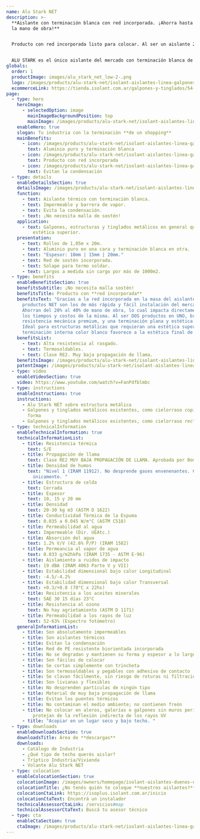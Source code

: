 ```yaml
---
name: Alu Stark NET
description: >-
  **Aislante con terminación blanca con red incorporada. ¡Ahorra hasta un 40% de
  la mano de obra!**


  Producto con red incorporada listo para colocar. Al ser un aislante 2 en 1, se ahorra del 20% al 40% de tiempo de colocación en obra, lo cual impacta directamente en el costo total de la misma. Reduciendo además a la mitad los accidentes por riesgo de colocación en altura.


  ALU STARK es el único aislante del mercado con terminación blanca de alta resistencia que permite darle a tu estructura metálica una estética superior, además de aislarlos térmicamente. Ideal para supermercados, concesionarias de autos, etc.
globals:
  order: 1
  productImage: images/alu_stark_net_low-2-.png
  logo: /images/products/alu-stark-net/isolant-aislantes-linea-galpones-y-tinglados-alu-stark-net-logo.png
  ecommerceLink: https://tienda.isolant.com.ar/galpones-y-tinglados/54-alu-stark-10-net.html
page:
  - type: hero
    heroImage:
      - selectedOption: image
        mainImageBackgroundPosition: top
        mainImage: /images/products/alu-stark-net/isolant-aislantes-linea-galpones-y-tinglados-alu-stark-net-imagen.jpg
    enableHero: true
    slogan: Tu industria con la terminación **de un shopping**
    mainBenefits:
      - icon: /images/products/alu-stark-net/isolant-aislantes-linea-galpones-y-tinglados-alu-stark-net-beneficio-2.svg
        text: Aluminio puro y terminación blanca
      - icon: /images/products/alu-stark-net/isolant-aislantes-linea-galpones-y-tinglados-alu-stark-net-beneficio-1.svg
        text: Producto con red incorporada
      - icon: /images/products/alu-stark-net/isolant-aislantes-linea-galpones-y-tinglados-alu-stark-net-beneficio-3.svg
        text: Evitan la condensación
  - type: details
    enableDetailsSection: true
    detailsImage: /images/products/alu-stark-net/isolant-aislantes-linea-galpones-y-tinglados-alu-stark-net-imagen-producto.jpg
    function:
      - text: Aislante térmico con terminación blanca.
      - text: Impermeable y barrera de vapor.
      - text: Evita la condensación.
      - text: ¡No necesita malla de sostén!
    application:
      - text: Galpones, estructuras y tinglados metálicos en general que necesiten una
          estética superior.
    presentation:
      - text: Rollos de 1,05m x 20m.
      - text: Aluminio puro en una cara y terminación blanca en otra.
      - text: "Espesor: 10mm | 15mm | 20mm."
      - text: Red de sostén incorporada.
      - text: Solape para termo soldar.
      - text: Largos a medida sin cargo por más de 1000m2.
  - type: benefits
    enableBenefitsSection: true
    benefitsSubtitle: ¡No necesita malla sostén!
    benefitsTitle: Producto con **red incorporada**
    benefitsText: "Gracias a la red incorporada en la masa del aislante, nuestros
      productos NET son los de más rápida y fácil instalación del mercado.
      Ahorran del 20% al 40% de mano de obra, lo cual impacta directamente en
      los tiempos y costos de la misma. Al ser DOS productos en UNO, brinda una
      resistencia mecánica premium, y una terminación plana y estética superior.
      Ideal para estructuras metálicas que requieran una estética superior: La
      terminación interna color blanco favorece a la estética final de la obra."
    benefitsList:
      - text: Alta resistencia al rasgado.
      - text: Termosoldables.
      - text: Clase RE2. Muy baja propagación de llama.
    benefitsImage: /images/products/alu-stark-net/isolant-aislantes-linea-galpones-y-tinglados-alu-stark-net-beneficio-exclusivo.jpg
    patentImage: /images/products/alu-stark-net/isolant-aislantes-linea-galpones-y-tinglados-alu-stark-net-patente.png
  - type: video
    enableVideoSection: true
    video: https://www.youtube.com/watch?v=FanPdfblmbc
  - type: instructions
    enableInstructions: true
    instructions:
      - Alu Stark NET sobre estructura metálica
      - Galpones y tinglados metálicos existentes, como cielorraso copiando la
        forma
      - Galpones y tinglados metálicos existentes, como cielorraso recto
  - type: technicalInformation
    enableTechnicalInformation: true
    technicalInformationList:
      - title: Resistencia térmica
        text: S/E
      - title: Propagación de llama
        text: Clase RE2 MUY BAJA PROPAGACIÓN DE LLAMA. Aprobada por Bomberos Argentina.
      - title: Densidad de humos
        text: "Nivel 1 (IRAM 11912). No desprende gases envenenantes. CO2 + H20 + calor
          únicamente. "
      - title: Estructura de celda
        text: Cerrada
      - title: Espesor
        text: 10, 15 y 20 mm
      - title: Densidad
        text: 20-30 kg m3 (ASTM D 1622)
      - title: Conductividad Térmica de la Espuma
        text: 0.035 a 0.045 W/m°C (ASTM C518)
      - title: Permeabilidad al agua
        text: Impermeable (Dir. UEAtc.)
      - title: Absorción del agua
        text: 1.2% V/V (42.6% P/P) (IRAM 1582)
      - title: Permeancia al vapor de agua
        text: 0.033 g/m2hkPa (IRAM 1735 - ASTM E-96)
      - title: Aislamiento a ruidos de impacto
        text: 19 dBA (IRAM 4063 Parte V y VII)
      - title: Estabilidad dimensional bajo calor Longitudinal
        text: -4.5/-4.2%
      - title: Estabilidad dimensional bajo calor Transversal
        text: +0.3/+0.8 (70°C x 22hs)
      - title: Resistencia a los aceites minerales
        text: SAE 30 15 días 23°C
      - title: Resistencia al ozono
        text: No hay agrietamiento (ASTM D 1171)
      - title: Permeabilidad a los rayos de luz
        text: 52-63% (Espectro fotómetro)
    generalInformationList:
      - title: Son absolutamente impermeables
      - title: Son aislantes térmicos
      - title: Evitan la condensación
      - title: Red de PE resistente biorientada incorporada
      - title: No se degradan y mantienen su forma y espesor a lo largo del tiempo
      - title: Son fáciles de colocar
      - title: Se cortan simplemente con trincheta
      - title: Son termosoldables y pegables con adhesivo de contacto
      - title: Se clavan fácilmente, sin riesgo de roturas ni filtraciones
      - title: Son livianas y flexibles
      - title: No desprenden partículas de ningún tipo
      - title: Material de muy baja propagación de llama
      - title: Evitan los puentes térmicos
      - title: No contaminan el medio ambiente; no contienen freón
      - title: No colocar en aleros, galerías o galpones sin muros perimetrales que
          protejan de la reflexión indirecta de los rayos UV
      - title: "Acopiar en un lugar seco y bajo techo. "
  - type: downloads
    enableDownloadsSection: true
    downloadsTitle: Área de **descargas**
    downloads:
      - Catálogo de Industria
      - ¿Qué tipo de techo querés aislar?
      - Tríptico Industria/Vivienda
      - Volante Alu Stark NET
  - type: colocation
    enableColocationSection: true
    colocationImage: /images/owners/homepage/isolant-aislantes-duenos-e-inquilinos-isoplus-colocation.jpg
    colocationTitle: ¿No tenés quién te coloque **nuestros aislantes?**
    colocationCtaLink: https://isoplus.isolant.com.ar/inicio
    colocationCtaText: Encontrá un instalador
    technicalAssessorCtaLink: /servicios#map
    technicalAssessorCtaText: Buscá tu asesor técnico
  - type: cta
    enableCtaSection: true
    ctaImage: /images/products/alu-stark-net/isolant-aislantes-linea-galpones-y-tinglados-alu-stark-net-imagen-cta.jpg
---
```

